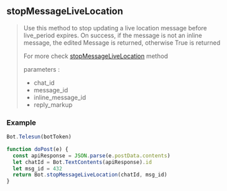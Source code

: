 ## stopMessageLiveLocation

> Use this method to stop updating a live location message before live_period expires. On success, if the message is not an inline message, the edited Message is returned, otherwise True is returned
>
> For more check [stopMessageLiveLocation](https://core.telegram.org/bots/api#stopmessagelivelocation) method
>
> parameters :
>
> - chat_id
> - message_id
> - inline_message_id
> - reply_markup

### Example

```js
Bot.Telesun(botToken)

function doPost(e) {
  const apiResponse = JSON.parse(e.postData.contents)
  let chatId = Bot.TextContents(apiResponse).id
  let msg_id = 432
  return Bot.stopMessageLiveLocation(chatId, msg_id)
}
```

